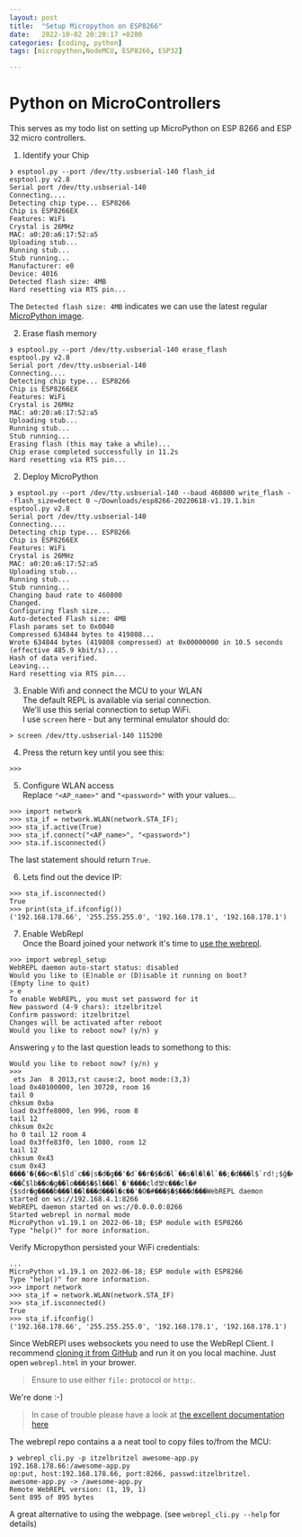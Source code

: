 ```yaml
---
layout: post
title:  "Setup Micropython on ESP8266"
date:   2022-10-02 20:20:17 +0200
categories: [coding, python]
tags: [micropython,NodeMCU, ESP8266, ESP32]

---
```

# Python on MicroControllers
This serves as my todo list on setting up MicroPython on ESP 8266 and ESP 32 micro controllers.

1. Identify your Chip
```shell
❯ esptool.py --port /dev/tty.usbserial-140 flash_id
esptool.py v2.8
Serial port /dev/tty.usbserial-140
Connecting....
Detecting chip type... ESP8266
Chip is ESP8266EX
Features: WiFi
Crystal is 26MHz
MAC: a0:20:a6:17:52:a5
Uploading stub...
Running stub...
Stub running...
Manufacturer: e0
Device: 4016
Detected flash size: 4MB
Hard resetting via RTS pin...
```
The `Detected flash size: 4MB` indicates we can use the latest regular [MicroPython image](https://micropython.org/resources/firmware/esp8266-20220618-v1.19.1.bin).   

2. Erase flash memory
```shell
❯ esptool.py --port /dev/tty.usbserial-140 erase_flash
esptool.py v2.8
Serial port /dev/tty.usbserial-140
Connecting....
Detecting chip type... ESP8266
Chip is ESP8266EX
Features: WiFi
Crystal is 26MHz
MAC: a0:20:a6:17:52:a5
Uploading stub...
Running stub...
Stub running...
Erasing flash (this may take a while)...
Chip erase completed successfully in 11.2s
Hard resetting via RTS pin...
```

2. Deploy MicroPython
```shell
❯ esptool.py --port /dev/tty.usbserial-140 --baud 460800 write_flash --flash_size=detect 0 ~/Downloads/esp8266-20220618-v1.19.1.bin
esptool.py v2.8
Serial port /dev/tty.usbserial-140
Connecting....
Detecting chip type... ESP8266
Chip is ESP8266EX
Features: WiFi
Crystal is 26MHz
MAC: a0:20:a6:17:52:a5
Uploading stub...
Running stub...
Stub running...
Changing baud rate to 460800
Changed.
Configuring flash size...
Auto-detected Flash size: 4MB
Flash params set to 0x0040
Compressed 634844 bytes to 419808...
Wrote 634844 bytes (419808 compressed) at 0x00000000 in 10.5 seconds (effective 485.9 kbit/s)...
Hash of data verified.
Leaving...
Hard resetting via RTS pin...
```

3. Enable Wifi and connect the MCU to your WLAN   
The default REPL is available via serial connection.   
We'll use this serial connection to setup WiFi.   
I use `screen` here - but any terminal emulator should do:
```shell
> screen /dev/tty.usbserial-140 115200
```

4. Press the return key until you see this:
```shell
>>> 
```

5. Configure WLAN access   
Replace `"<AP_name>"` and `"<password>"` with your values...      
```shell
>>> import network
>>> sta_if = network.WLAN(network.STA_IF);
>>> sta_if.active(True)
>>> sta_if.connect("<AP_name>", "<password>")
>>> sta.if.isconnected()
```
The last statement should return `True`.

6. Lets find out the device IP:
```shell
>>> sta_if.isconnected()
True
>>> print(sta_if.ifconfig())
('192.168.178.66', '255.255.255.0', '192.168.178.1', '192.168.178.1')
```


7. Enable WebRepl   
Once the Board joined your network it's time to [use the webrepl](git@github.com:micropython/webrepl.git).
```shell
>>> import webrepl_setup
WebREPL daemon auto-start status: disabled
Would you like to (E)nable or (D)isable it running on boot?
(Empty line to quit)
> e
To enable WebREPL, you must set password for it
New password (4-9 chars): itzelbritzel
Confirm password: itzelbritzel
Changes will be activated after reboot
Would you like to reboot now? (y/n) y
```
Answering `y` to the last question leads to somethong to this:    
```shell
Would you like to reboot now? (y/n) y
>>>
 ets Jan  8 2013,rst cause:2, boot mode:(3,3)
load 0x40100000, len 30720, room 16
tail 0
chksum 0xba
load 0x3ffe8000, len 996, room 8
tail 12
chksum 0x2c
ho 0 tail 12 room 4
load 0x3ffe83f0, len 1080, room 12
tail 12
chksum 0x43
csum 0x43
����'�{��o<�l$ld`c��|s�d�g��'�d`��r�$�d�l`��s�l�l�l`��;�d���l$`rdǃ;$ğ�#Č#|dc��#<��Č$lb��o�g��lo���$�$l���l`�'����cld쌏c���cl�#{$sdr�g����b���l��l���d���l�c��'�߀�#���$�$���d���WebREPL daemon started on ws://192.168.4.1:8266
WebREPL daemon started on ws://0.0.0.0:8266
Started webrepl in normal mode
MicroPython v1.19.1 on 2022-06-18; ESP module with ESP8266
Type "help()" for more information.
```
Verify Micropython persisted your WiFi credentials:
```shell
...
MicroPython v1.19.1 on 2022-06-18; ESP module with ESP8266
Type "help()" for more information.
>>> import network
>>> sta_if = network.WLAN(network.STA_IF)
>>> sta_if.isconnected()
True
>>> sta_if.ifconfig()
('192.168.178.66', '255.255.255.0', '192.168.178.1', '192.168.178.1')
```
Since WebREPl uses websockets you need to use the WebRepl Client. I recommend [cloning it from GitHub](https://github.com/micropython/webrepl) and run it on you local machine.
Just open `webrepl.html` in your brower.
> Ensure to use either `file:` protocol or `http:`.

We're done :-)

> In case of trouble please have a look at [the excellent documentation here](http://docs.micropython.org/en/latest/esp8266/quickref.html#networking)


The webrepl repo contains a a neat tool to copy files to/from the MCU:
```shell
❯ webrepl_cli.py -p itzelbritzel awesome-app.py 192.168.178.66:/awesome-app.py
op:put, host:192.168.178.66, port:8266, passwd:itzelbritzel.
awesome-app.py -> /awesome-app.py
Remote WebREPL version: (1, 19, 1)
Sent 895 of 895 bytes
```
A great alternative to using the webpage. (see `webrepl_cli.py --help` for details)

